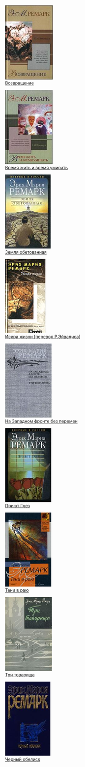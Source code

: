 ![](Возвращение.jpg)  
[Возвращение](Возвращение.txt)

![](Время%20жить%20и%20время%20умирать.jpg)  
[Время жить и время умирать](Время%20жить%20и%20время%20умирать.txt)

![](Земля%20обетованная.jpg)  
[Земля обетованная](Земля%20обетованная.txt)

![](Искра%20жизни%20[перевод%20Р.Эйвадиса].jpg)  
[Искра жизни [перевод Р.Эйвадиса]](Искра%20жизни%20[перевод%20Р.Эйвадиса].txt)

![](На%20Западном%20фронте%20без%20перемен.jpg)  
[На Западном фронте без перемен](На%20Западном%20фронте%20без%20перемен.txt)

![](Приют%20Грез.jpg)  
[Приют Грез](Приют%20Грез.txt)

![](Тени%20в%20раю.jpg)  
[Тени в раю](Тени%20в%20раю.txt)

![](Три%20товарища.jpg)  
[Три товарища](Три%20товарища.txt)

![](Черный%20обелиск.jpg)  
[Черный обелиск](Черный%20обелиск.txt)
